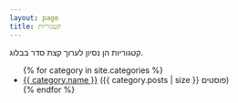 ```yaml
---
layout: page
title: קטגוריות
---
```


קטגוריות הן נסיון לערוך קצת סדר בבלוג.

<ul>
{% for category in site.categories %}
<li><a href="{{site.baseurl}}{{ category.url }}">{{ category.name }}</a>  ({{ category.posts | size }} פוסטים)</li>
{% endfor %}
</ul>